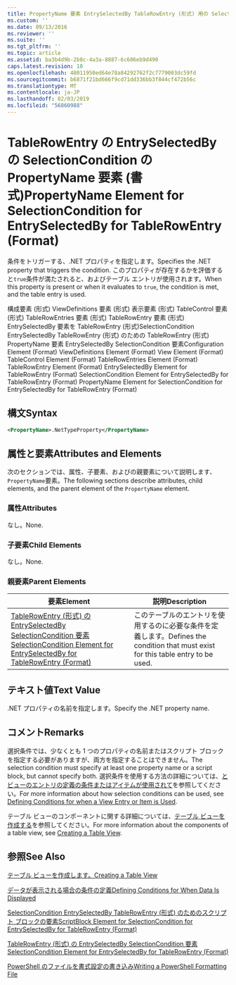 ```yaml
---
title: PropertyName 要素 EntrySelectedBy TableRowEntry (形式) 用の SelectionCondition |Microsoft Docs
ms.custom: ''
ms.date: 09/13/2016
ms.reviewer: ''
ms.suite: ''
ms.tgt_pltfrm: ''
ms.topic: article
ms.assetid: ba3b4d9b-2b8c-4a3a-8887-6c606eb9d490
caps.latest.revision: 10
ms.openlocfilehash: 48011950ed64e78a84292762f2c7779003dc59fd
ms.sourcegitcommit: b6871f21bd666f9cd71dd336bb3f844cf472b56c
ms.translationtype: MT
ms.contentlocale: ja-JP
ms.lasthandoff: 02/03/2019
ms.locfileid: "56860988"
---
```

# <a name="propertyname-element-for-selectioncondition-for-entryselectedby-for-tablerowentry-format"></a><span data-ttu-id="57631-102">TableRowEntry の EntrySelectedBy の SelectionCondition の PropertyName 要素 (書式)</span><span class="sxs-lookup"><span data-stu-id="57631-102">PropertyName Element for SelectionCondition for EntrySelectedBy for TableRowEntry (Format)</span></span>

<span data-ttu-id="57631-103">条件をトリガーする、.NET プロパティを指定します。</span><span class="sxs-lookup"><span data-stu-id="57631-103">Specifies the .NET property that triggers the condition.</span></span> <span data-ttu-id="57631-104">このプロパティが存在するかを評価すると`true`条件が満たされると、およびテーブル エントリが使用されます。</span><span class="sxs-lookup"><span data-stu-id="57631-104">When this property is present or when it evaluates to `true`, the condition is met, and the table entry is used.</span></span>

<span data-ttu-id="57631-105">構成要素 (形式) ViewDefinitions 要素 (形式) 表示要素 (形式) TableControl 要素 (形式) TableRowEntries 要素 (形式) TableRowEntry 要素 (形式) EntrySelectedBy 要素を TableRowEntry (形式)SelectionCondition EntrySelectedBy TableRowEntry (形式) のための TableRowEntry (形式) PropertyName 要素 EntrySelectedBy SelectionCondition 要素</span><span class="sxs-lookup"><span data-stu-id="57631-105">Configuration Element (Format) ViewDefinitions Element (Format) View Element (Format) TableControl Element (Format) TableRowEntries Element (Format) TableRowEntry Element (Format) EntrySelectedBy Element for TableRowEntry (Format) SelectionCondition Element for EntrySelectedBy for TableRowEntry (Format) PropertyName Element for SelectionCondition for EntrySelectedBy for TableRowEntry (Format)</span></span>

## <a name="syntax"></a><span data-ttu-id="57631-106">構文</span><span class="sxs-lookup"><span data-stu-id="57631-106">Syntax</span></span>

```xml
<PropertyName>.NetTypeProperty</PropertyName>
```

## <a name="attributes-and-elements"></a><span data-ttu-id="57631-107">属性と要素</span><span class="sxs-lookup"><span data-stu-id="57631-107">Attributes and Elements</span></span>

<span data-ttu-id="57631-108">次のセクションでは、属性、子要素、およびの親要素について説明します、`PropertyName`要素。</span><span class="sxs-lookup"><span data-stu-id="57631-108">The following sections describe attributes, child elements, and the parent element of the `PropertyName` element.</span></span>

### <a name="attributes"></a><span data-ttu-id="57631-109">属性</span><span class="sxs-lookup"><span data-stu-id="57631-109">Attributes</span></span>

<span data-ttu-id="57631-110">なし。</span><span class="sxs-lookup"><span data-stu-id="57631-110">None.</span></span>

### <a name="child-elements"></a><span data-ttu-id="57631-111">子要素</span><span class="sxs-lookup"><span data-stu-id="57631-111">Child Elements</span></span>

<span data-ttu-id="57631-112">なし。</span><span class="sxs-lookup"><span data-stu-id="57631-112">None.</span></span>

### <a name="parent-elements"></a><span data-ttu-id="57631-113">親要素</span><span class="sxs-lookup"><span data-stu-id="57631-113">Parent Elements</span></span>

|<span data-ttu-id="57631-114">要素</span><span class="sxs-lookup"><span data-stu-id="57631-114">Element</span></span>|<span data-ttu-id="57631-115">説明</span><span class="sxs-lookup"><span data-stu-id="57631-115">Description</span></span>|
|-------------|-----------------|
|[<span data-ttu-id="57631-116">TableRowEntry (形式) の EntrySelectedBy SelectionCondition 要素</span><span class="sxs-lookup"><span data-stu-id="57631-116">SelectionCondition Element for EntrySelectedBy for TableRowEntry (Format)</span></span>](./selectioncondition-element-for-entryselectedby-for-tablecontrol-format.md)|<span data-ttu-id="57631-117">このテーブルのエントリを使用するのに必要な条件を定義します。</span><span class="sxs-lookup"><span data-stu-id="57631-117">Defines the condition that must exist for this table entry to be used.</span></span>|

## <a name="text-value"></a><span data-ttu-id="57631-118">テキスト値</span><span class="sxs-lookup"><span data-stu-id="57631-118">Text Value</span></span>

<span data-ttu-id="57631-119">.NET プロパティの名前を指定します。</span><span class="sxs-lookup"><span data-stu-id="57631-119">Specify the .NET property name.</span></span>

## <a name="remarks"></a><span data-ttu-id="57631-120">コメント</span><span class="sxs-lookup"><span data-stu-id="57631-120">Remarks</span></span>

<span data-ttu-id="57631-121">選択条件では、少なくとも 1 つのプロパティの名前またはスクリプト ブロックを指定する必要がありますが、両方を指定することはできません。</span><span class="sxs-lookup"><span data-stu-id="57631-121">The selection condition must specify at least one property name or a script block, but cannot specify both.</span></span> <span data-ttu-id="57631-122">選択条件を使用する方法の詳細については、[とビューのエントリの定義の条件またはアイテムが使用されて](./defining-conditions-for-displaying-data.md)を参照してください。</span><span class="sxs-lookup"><span data-stu-id="57631-122">For more information about how selection conditions can be used, see [Defining Conditions for when a View Entry or Item is Used](./defining-conditions-for-displaying-data.md).</span></span>

<span data-ttu-id="57631-123">テーブル ビューのコンポーネントに関する詳細については、[テーブル ビューを作成する](./creating-a-table-view.md)を参照してください。</span><span class="sxs-lookup"><span data-stu-id="57631-123">For more information about the components of a table view, see [Creating a Table View](./creating-a-table-view.md).</span></span>

## <a name="see-also"></a><span data-ttu-id="57631-124">参照</span><span class="sxs-lookup"><span data-stu-id="57631-124">See Also</span></span>

[<span data-ttu-id="57631-125">テーブル ビューを作成します。</span><span class="sxs-lookup"><span data-stu-id="57631-125">Creating a Table View</span></span>](./creating-a-table-view.md)

[<span data-ttu-id="57631-126">データが表示される場合の条件の定義</span><span class="sxs-lookup"><span data-stu-id="57631-126">Defining Conditions for When Data Is Displayed</span></span>](./defining-conditions-for-displaying-data.md)

[<span data-ttu-id="57631-127">SelectionCondition EntrySelectedBy TableRowEntry (形式) のためのスクリプト ブロックの要素</span><span class="sxs-lookup"><span data-stu-id="57631-127">ScriptBlock Element for SelectionCondition for EntrySelectedBy for TableRowEntry (Format)</span></span>](./scriptblock-element-for-selectioncondition-for-entryselectedby-for-tablecontrol-format.md)

[<span data-ttu-id="57631-128">TableRowEntry (形式) の EntrySelectedBy SelectionCondition 要素</span><span class="sxs-lookup"><span data-stu-id="57631-128">SelectionCondition Element for EntrySelectedBy for TableRowEntry (Format)</span></span>](./selectioncondition-element-for-entryselectedby-for-tablecontrol-format.md)

[<span data-ttu-id="57631-129">PowerShell のファイルを書式設定の書き込み</span><span class="sxs-lookup"><span data-stu-id="57631-129">Writing a PowerShell Formatting File</span></span>](./writing-a-powershell-formatting-file.md)
